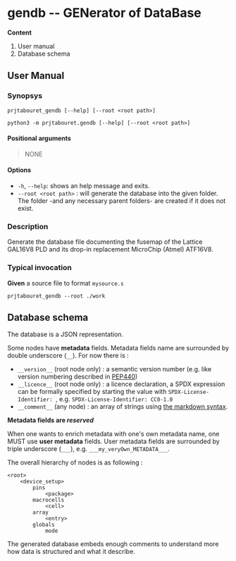 # gendb -- GENerator of DataBase

**Content**

1. User manual
2. Database schema

## User Manual

### Synopsys

`prjtabouret_gendb [--help] [--root <root path>]`

`python3 -m prjtabouret.gendb [--help] [--root <root path>]`

#### Positional arguments

> NONE

#### Options

*  `-h`, `--help`: shows an help message and exits.
*  `--root <root path>` : will generate the database into the given folder. The folder -and any necessary parent folders- are created if it does not exist.

### Description

Generate the database file documenting the fusemap of the Lattice GAL16V8 PLD and its drop-in replacement MicroChip (Atmel) ATF16V8.

### Typical invocation

**Given** a source file to format `mysource.s`

```
prjtabouret_gendb --root ./work
```

## Database schema

The database is a JSON representation.

Some nodes have **metadata** fields. Metadata fields name are surrounded by double underscore (`__`). For now there is : 
* `__version__` (root node only) : a semantic version number (e.g. like version numbering described in [PEP440](https://peps.python.org/pep-0440/))
* `__licence__` (root node only) : a licence declaration, a SPDX expression can be formally specified by starting the value with `SPDX-License-Identifier: `, e.g. `SPDX-License-Identifier: CC0-1.0`
* `__comment__` (any node) : an array of strings using [the markdown syntax](https://daringfireball.net/projects/markdown/).

**Metadata fields are _reserved_**

When one wants to enrich metadata with one's own metadata name, one MUST use **user metadata** fields. User metadata fields are surrounded by triple underscore (`___`), e.g. `___my_veryOwn_METADATA___`.


The overall hierarchy of nodes is as following : 

```
<root>
    <device_setup>
        pins
            <package>
        macrocells
            <cell>
        array
            <entry>
        globals
            mode
```

The generated database embeds enough comments to understand more how data is structured and what it describe.
